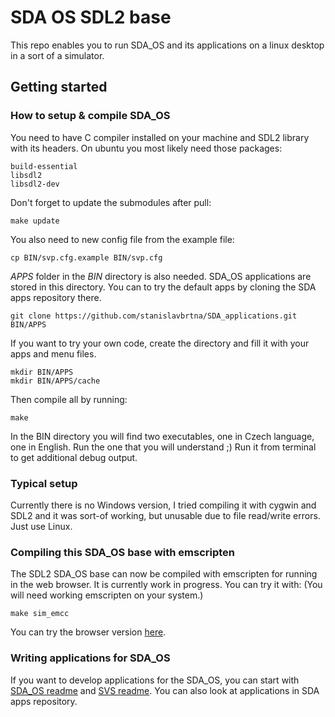 # SDA OS SDL2 base
This repo enables you to run SDA_OS and its applications on a linux desktop in a sort of a simulator.

## Getting started
### How to setup & compile SDA_OS
You need to have C compiler installed on your machine and SDL2 library with its headers. On ubuntu you most likely need those packages:

    build-essential
    libsdl2
    libsdl2-dev

Don't forget to update the submodules after pull:

    make update
You also need to new config file from the example file:

    cp BIN/svp.cfg.example BIN/svp.cfg
*APPS* folder in the *BIN* directory is also needed. SDA_OS applications are stored in this directory. You can to try the default apps by cloning  the SDA apps repository there.

    git clone https://github.com/stanislavbrtna/SDA_applications.git BIN/APPS

If you want to try your own code, create the directory and fill it with your apps and menu files.

    mkdir BIN/APPS
    mkdir BIN/APPS/cache

 Then compile all by running:

    make

In the BIN directory you will find two executables, one in Czech language, one in English. Run the one that you will understand ;)
Run it from terminal to get additional debug output.

### Typical setup
Currently there is no Windows version, I tried compiling it with cygwin and SDL2 and it was sort-of working, but unusable due to file read/write errors. Just use Linux.

### Compiling this SDA_OS base with emscripten
The SDL2 SDA_OS base can now be compiled with emscripten for running in the web browser. It is currently work in progress. You can try it with: (You will need working emscripten on your system.)

    make sim_emcc

You can try the browser version [here](https://miskribu.cz/SDA_SIM/SDA_OS.html).

### Writing applications for SDA_OS
If you want to develop applications for the SDA_OS, you can start with [SDA_OS readme](https://github.com/stanislavbrtna/SDA_OS/blob/master/README.md) and [SVS readme](https://github.com/stanislavbrtna/svs-script/blob/master/SYNTAX.md). You can also look at applications in SDA apps repository.

